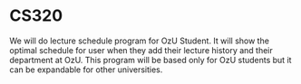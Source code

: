 CS320
=====
We will do lecture schedule program for OzU Student.
It will show the optimal schedule for user when they add their lecture history and their department at OzU. 
This program will be based only for OzU students but it can be expandable for other universities. 
